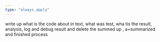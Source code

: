 ```yaml
---
type: "always_apply"
---
```


write up what is the code about in text, what was test, wha tis the result, analysis, log and debug result and delete the summed up , a=summarized and finished process